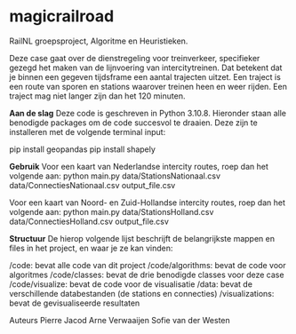 # magicrailroad
RailNL groepsproject, Algoritme en Heuristieken.

Deze case gaat over de dienstregeling voor treinverkeer, specifieker gezegd het maken van de lijnvoering van intercitytreinen.
Dat betekent dat je binnen een gegeven tijdsframe een aantal trajecten uitzet. Een traject is een route van sporen en stations waarover treinen heen en weer rijden. Een traject mag niet langer zijn dan het 120 minuten.

**Aan de slag**
Deze code is geschreven in Python 3.10.8. Hieronder staan alle benodigde packages om de code succesvol te draaien. Deze zijn te installeren met de volgende terminal input:

pip install geopandas
pip install shapely

**Gebruik**
Voor een kaart van Nederlandse intercity routes, roep dan het volgende aan:
python main.py data/StationsNationaal.csv data/ConnectiesNationaal.csv output_file.csv

Voor een kaart van Noord- en Zuid-Hollandse intercity routes, roep dan het volgende aan:
python main.py data/StationsHolland.csv data/ConnectiesHolland.csv output_file.csv

**Structuur**
De hierop volgende lijst beschrijft de belangrijkste mappen en files in het project, en waar je ze kan vinden:

/code: bevat alle code van dit project
/code/algorithms: bevat de code voor algoritmes
/code/classes: bevat de drie benodigde classes voor deze case
/code/visualize: bevat de code voor de visualisatie
/data: bevat de verschillende databestanden (de stations en connecties)
/visualizations: bevat de gevisualiseerde resultaten

Auteurs
Pierre Jacod
Arne Verwaaijen
Sofie van der Westen
